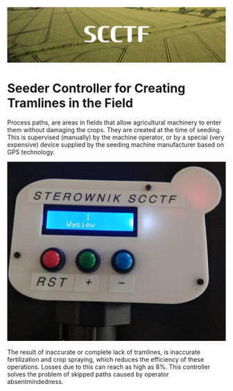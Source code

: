 ![SCCTF](./docs/images/banner.png)

# Seeder Controller for Creating Tramlines in the Field

Process paths, are areas in fields that allow agricultural machinery to enter them without damaging the crops. They are created at the time of seeding. This is supervised (manually) by the machine operator, or by a special (very expensive) device supplied by the seeding machine manufacturer based on GPS technology.

![Controller](./docs/images/controller.PNG)

The result of inaccurate or complete lack of tramlines, is inaccurate fertilization and crop spraying, which reduces the efficiency of these operations. Losses due to this can reach as high as 8%. This controller solves the problem of skipped paths caused by operator absentmindedness.